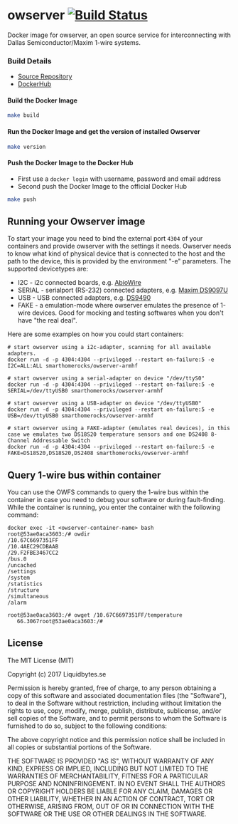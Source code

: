 # owserver [![Build Status](https://travis-ci.org/smarthomerocks/owserver.svg?branch=master)](https://travis-ci.org/smarthomerocks/owserver)

Docker image for owserver, an open source service for interconnecting with Dallas Semiconductor/Maxim 1-wire systems.

### Build Details
- [Source Repository](https://github.com/smarthomerocks/owserver)
- [DockerHub](https://hub.docker.com/r/smarthomerocks/owserver)


#### Build the Docker Image
```bash
make build
```

#### Run the Docker Image and get the version of installed Owserver
```bash
make version
```

#### Push the Docker Image to the Docker Hub
* First use a `docker login` with username, password and email address
* Second push the Docker Image to the official Docker Hub

```bash
make push
```

Running your Owserver image
---------------------------

To start your image you need to bind the external port `4304` of your containers and provide owserver with the settings it needs.
Owserver needs to know what kind of physical device that is connected to the host and the path to the device, this is provided by the environment "-e" parameters.
The supported devicetypes are:

* I2C - i2c connected boards, e.g. [AbioWire](http://www.axiris.eu/download/abiowire/AbioWire_um_en_us_2013_07_09.pdf)
* SERIAL - serialport (RS-232) connected adapters, e.g. [Maxim DS9097U](https://www.maximintegrated.com/en/products/ibutton/ibutton/DS9097U-S09.html)
* USB - USB connected adapters, e.g. [DS9490](http://pdfserv.maximintegrated.com/en/ds/DS9490-DS9490R.pdf)
* FAKE - a emulation-mode where owserver emulates the presence of 1-wire devices. Good for mocking and testing softwares when you don't have "the real deal".

Here are some examples on how you could start containers:

    # start owserver using a i2c-adapter, scanning for all available adapters.
    docker run -d -p 4304:4304 --privileged --restart on-failure:5 -e I2C=ALL:ALL smarthomerocks/owserver-armhf

    # start owserver using a serial-adapter on device "/dev/ttyS0"
    docker run -d -p 4304:4304 --privileged --restart on-failure:5 -e SERIAL=/dev/ttyUSB0 smarthomerocks/owserver-armhf

    # start owserver using a USB-adapter on device "/dev/ttyUSB0"
    docker run -d -p 4304:4304 --privileged --restart on-failure:5 -e USB=/dev/ttyUSB0 smarthomerocks/owserver-armhf

    # start owserver using a FAKE-adapter (emulates real devices), in this case we emulates two DS18S20 temperature sensors and one DS2408 8-Channel Addressable Switch
    docker run -d -p 4304:4304 --privileged --restart on-failure:5 -e FAKE=DS18S20,DS18S20,DS2408 smarthomerocks/owserver-armhf


Query 1-wire bus within container
-------------------------

You can use the OWFS commands to query the 1-wire bus within the container in case you need to debug your software or during fault-finding. While the container is running, you enter the container with the following command:

  ```
  docker exec -it <owserver-container-name> bash
  root@53ae0aca3603:/# owdir
  /10.67C6697351FF
  /10.4AEC29CDBAAB
  /29.F2FBE3467CC2
  /bus.0
  /uncached
  /settings
  /system
  /statistics
  /structure
  /simultaneous
  /alarm

  root@53ae0aca3603:/# owget /10.67C6697351FF/temperature
     66.3067root@53ae0aca3603:/#
  ```

## License

The MIT License (MIT)

Copyright (c) 2017 Liquidbytes.se

Permission is hereby granted, free of charge, to any person obtaining a copy
of this software and associated documentation files (the "Software"), to deal
in the Software without restriction, including without limitation the rights
to use, copy, modify, merge, publish, distribute, sublicense, and/or sell
copies of the Software, and to permit persons to whom the Software is
furnished to do so, subject to the following conditions:

The above copyright notice and this permission notice shall be included in all
copies or substantial portions of the Software.

THE SOFTWARE IS PROVIDED "AS IS", WITHOUT WARRANTY OF ANY KIND, EXPRESS OR
IMPLIED, INCLUDING BUT NOT LIMITED TO THE WARRANTIES OF MERCHANTABILITY,
FITNESS FOR A PARTICULAR PURPOSE AND NONINFRINGEMENT. IN NO EVENT SHALL THE
AUTHORS OR COPYRIGHT HOLDERS BE LIABLE FOR ANY CLAIM, DAMAGES OR OTHER
LIABILITY, WHETHER IN AN ACTION OF CONTRACT, TORT OR OTHERWISE, ARISING FROM,
OUT OF OR IN CONNECTION WITH THE SOFTWARE OR THE USE OR OTHER DEALINGS IN THE
SOFTWARE.
